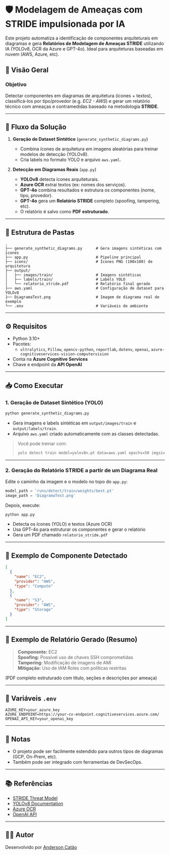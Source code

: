 # 🛡️ Modelagem de Ameaças com STRIDE impulsionada por IA

Este projeto automatiza a identificação de componentes arquiteturais em diagramas e gera **Relatórios de Modelagem de Ameaças STRIDE** utilizando IA (YOLOv8, OCR da Azure e GPT-4o). Ideal para arquiteturas baseadas em nuvem (AWS, Azure, etc).

## 🚀 Visão Geral

### Objetivo
Detectar componentes em diagramas de arquitetura (ícones + textos), classificá-los por tipo/provedor (e.g. *EC2 - AWS*) e gerar um relatório técnico com ameaças e contramedidas baseado na metodologia **STRIDE**.

---

## 🧠 Fluxo da Solução

1. **Geração de Dataset Sintético** (`generate_synthetic_diagrams.py`)
   - Combina ícones de arquitetura em imagens aleatórias para treinar modelos de detecção (YOLOv8).
   - Cria labels no formato YOLO e arquivo `aws.yaml`.

2. **Detecção em Diagramas Reais** (`app.py`)
   - **YOLOv8** detecta ícones arquiteturais.
   - **Azure OCR** extrai textos (ex: nomes dos serviços).
   - **GPT-4o** combina resultados e estrutura os componentes (nome, tipo, provedor).
   - **GPT-4o** gera um **Relatório STRIDE** completo (spoofing, tampering, etc).
   - O relatório é salvo como **PDF estruturado**.

---

## 📂 Estrutura de Pastas

```
.
├── generate_synthetic_diagrams.py      # Gera imagens sintéticas com ícones
├── app.py                              # Pipeline principal
├── icons/                              # Ícones PNG (100x100) de arquitetura
├── output/
│   ├── images/train/                   # Imagens sintéticas
│   ├── labels/train/                   # Labels YOLO
│   └── relatorio_stride.pdf            # Relatório final gerado
├── aws.yaml                            # Configuração de dataset para YOLOv8
├── DiagramaTest.png                    # Imagem de diagrama real de exemplo
└── .env                                # Variáveis de ambiente
```

---

## ⚙️ Requisitos

- Python 3.10+
- Pacotes:
  - `ultralytics`, `Pillow`, `opencv-python`, `reportlab`, `dotenv`, `openai`, `azure-cognitiveservices-vision-computervision`
- Conta na **Azure Cognitive Services**
- Chave e endpoint da **API OpenAI**

---

## 📥 Como Executar

### 1. Geração de Dataset Sintético (YOLO)

```bash
python generate_synthetic_diagrams.py
```

- Gera imagens e labels sintéticas em `output/images/train` e `output/labels/train`.
- Arquivo `aws.yaml` criado automaticamente com as classes detectadas.

> Você pode treinar com:
> ```bash
> yolo detect train model=yolov8n.pt data=aws.yaml epochs=50 imgsz=640
> ```

---

### 2. Geração do Relatório STRIDE a partir de um Diagrama Real

Edite o caminho da imagem e o modelo no topo do `app.py`:

```python
model_path = 'runs/detect/train/weights/best.pt'
image_path = 'DiagramaTest.png'
```

Depois, execute:

```bash
python app.py
```

- Detecta os ícones (YOLO) e textos (Azure OCR)
- Usa GPT-4o para estruturar os componentes e gerar o relatório
- Gera um PDF chamado `relatorio_stride.pdf`

---

## 🧪 Exemplo de Componente Detectado

```json
[
  {
    "name": "EC2",
    "provider": "AWS",
    "type": "Compute"
  },
  {
    "name": "S3",
    "provider": "AWS",
    "type": "Storage"
  }
]
```

---

## 📄 Exemplo de Relatório Gerado (Resumo)

> **Componente:** EC2  
> **Spoofing:** Possível uso de chaves SSH comprometidas  
> **Tampering:** Modificação de imagens de AMI  
> **Mitigação:** Uso de IAM Roles com políticas restritas

(PDF completo estruturado com título, seções e descrições por ameaça)

---

## 🔐 Variáveis `.env`

```env
AZURE_KEY=your_azure_key
AZURE_ENDPOINT=https://your-cv-endpoint.cognitiveservices.azure.com/
OPENAI_API_KEY=your_openai_key
```

---

## 📌 Notas

- O projeto pode ser facilmente estendido para outros tipos de diagramas (GCP, On-Prem, etc).
- Também pode ser integrado com ferramentas de DevSecOps.

---

## 📚 Referências

- [STRIDE Threat Model](https://docs.microsoft.com/en-us/azure/security/develop/threat-modeling-tool-threats)
- [YOLOv8 Documentation](https://docs.ultralytics.com/)
- [Azure OCR](https://learn.microsoft.com/en-us/azure/cognitive-services/computer-vision/overview-ocr)
- [OpenAI API](https://platform.openai.com/docs)

---

## 👨‍💻 Autor

Desenvolvido por [Anderson Catão](https://github.com/andersoncatao)
